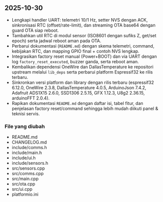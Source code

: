 ## 2025-10-30

- Lengkapi handler UART: telemetri 10/1 Hz, setter NVS dengan ACK, sinkronisasi RTC (offset/rate-limit), dan streaming OTA base64 dengan guard OTA siap reboot.
- Tambahkan util RTC di modul sensor (ISO8601 dengan sufiks Z, get/set epoch) serta jadwal reboot aman pada OTA.
- Perbarui dokumentasi (`README.md`) dengan skema telemetri, command, kebijakan RTC, dan mapping GPIO final + contoh NVS lengkap.
- Integrasikan factory reset manual (Power+BOOT) dan via UART dengan log `factory_reset_executed`, buzzer ganda, serta reboot aman.
- Kembalikan dependensi OneWire dan DallasTemperature ke repositori upstream melalui `lib_deps` serta perbarui platform Espressif32 ke rilis terbaru.
- Sinkronkan versi platform dan library dengan rilis terbaru (espressif32 6.12.0, OneWire 2.3.8, DallasTemperature 4.0.5, ArduinoJson 7.4.2, Adafruit ADS1X15 2.6.0, SSD1306 2.5.15, GFX 1.12.3, U8g2 2.36.15, arduinoFFT 2.0.4).
- Rapikan dokumentasi `README.md` dengan daftar isi, tabel fitur, dan penjelasan factory reset/command sehingga lebih mudah diikuti panel & teknisi servis.

### File yang diubah
- README.md
- CHANGELOG.md
- include/comms.h
- include/main.h
- include/ui.h
- include/sensors.h
- src/sensors.cpp
- src/comms.cpp
- src/main.cpp
- src/ota.cpp
- src/ui.cpp
- platformio.ini
